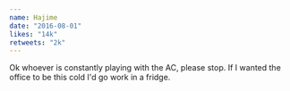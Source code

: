 ```yaml
---
name: Hajime
date: "2016-08-01"
likes: "14k"
retweets: "2k"
---
```


Ok whoever is constantly playing with the AC,
please stop. If I wanted the office to be this
cold I'd go work in a fridge.


